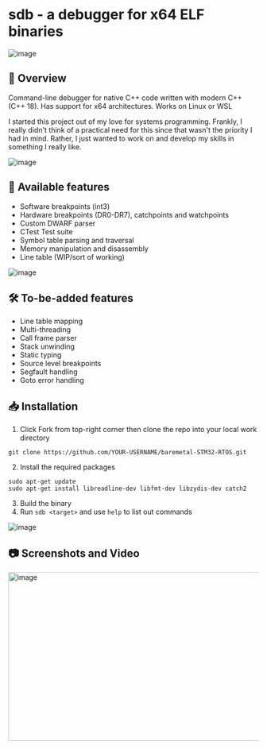 # sdb - a debugger for x64 ELF binaries 
![image](https://github.com/danglevm/2DJavaGame/assets/84720339/97dcd99c-9733-4fa2-a236-aee0da234665)

## 📄 Overview 
Command-line debugger for native C++ code written with modern C++ (C++ 18). Has support for x64 architectures. Works on Linux or WSL

I started this project out of my love for systems programming. Frankly, I really didn't think of a practical need for this since that wasn't the priority I had in mind. Rather, I just wanted to work on and develop my skills in something I really like.

![image](https://github.com/danglevm/2DJavaGame/assets/84720339/54814ca5-0f88-41e8-bff0-80267fe03b77)

## 💾 Available features
- Software breakpoints (int3)
- Hardware breakpoints (DR0-DR7), catchpoints and watchpoints
- Custom DWARF parser
- CTest Test suite
- Symbol table parsing and traversal
- Memory manipulation and disassembly
- Line table (WIP/sort of working)

![image](https://github.com/danglevm/2DJavaGame/assets/84720339/54814ca5-0f88-41e8-bff0-80267fe03b77)

## 🛠️ To-be-added features
- Line table mapping
- Multi-threading
- Call frame parser
- Stack unwinding
- Static typing
- Source level breakpoints
- Segfault handling
- Goto error handling

## 📥 Installation
1. Click Fork from top-right corner then clone the repo into your local work directory
```
git clone https://github.com/YOUR-USERNAME/baremetal-STM32-RTOS.git
```
2. Install the required packages
```
sudo apt-get update
sudo apt-get install libreadline-dev libfmt-dev libzydis-dev catch2
```
3. Build the binary
4. Run `sdb <target>` and use `help` to list out commands


![image](https://github.com/danglevm/2DJavaGame/assets/84720339/54814ca5-0f88-41e8-bff0-80267fe03b77)
## 📷 Screenshots and Video 
<img width="2186" height="340" alt="image" src="https://github.com/user-attachments/assets/10196b60-7ebc-4fee-bad7-96d9e4c7e134" />





